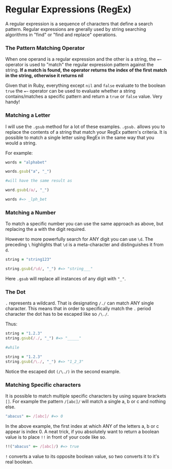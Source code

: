 # Regular Expressions (RegEx)

A regular expression is a sequence of characters that define a search pattern. Regular expressions are gnerally used by string searching algorithms in "find" or "find and replace" operations.

### The Pattern Matching Operator

When one operand is a regular expression and the other is a string, the `=~` operator is used to "match" the regular expression pattern against the string. **If a match is found, the operator returns the index of the first match in the string, otherwise it returns nil**

Given that in Ruby, everything except `nil` and `false` evaluate to the boolean `true` the `=~` operator can be used to evaluate whether a string contains/matches a specific pattern and return a `true` or `false` value. Very handy!

### Matching a Letter

I will use the `.gsub` method for a lot of these examples. `.gsub.` allows you to replace the contents of a string that match your RegEx pattern's criteria. It is possible to match a single letter using RegEx in the same way that you would a string.

For example:

```ruby
words = "alphabet"

words.gsub("a", "_")

#will have the same result as

word.gsub(/a/, "_")

words #=> _lph_bet
```

### Matching a Number

To match a specific number you can use the same approach as above, but replacing the a with the digit required.

However to more powerfully search for ANY digit you can use `\d`. The preceding `\` highlights that `\d` is a meta-character and distinguishes it from `d`.

```ruby
string = "string123"

string.gsub(/\d/, "_") #=> "string___"
```

Here `.gsub` will replace all instances of any digit with `"_"`.

### The Dot

`.` represents a wildcard. That is designating `/./` can match ANY single character. This means that in order to specifically match the `.` period character the dot has to be escaped like so `/\./`.

Thus:

```ruby
string = "1.2.3"
string.gsub(/./, "_") #=> "_____"

#while

string = "1.2.3"
string.gsub(/\./, "_") #=> "1_2_3"
```

Notice the escaped dot `(/\./)` in the second example.

### Matching Specific characters

It is possible to match multiple specific characters by using square brackets `[]`. For example the pattern `/[abc]/` will match a single a, b or c and nothing else.

```ruby
"abacus" =~ /[abc]/ #=> 0
```

In the above example, the first index at which ANY of the letters a, b or c appear is index 0. A neat trick, if you absolutely want to return a boolean value is to place `!!` in front of your code like so.

```ruby
!!("abacus" =~ /[abc]/) #=> true
```
`!` converts a value to its opposite boolean value, so two converts it to it's real boolean.
